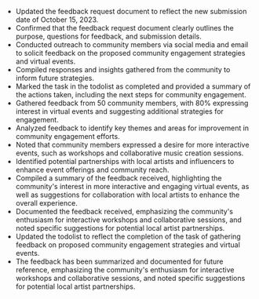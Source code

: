 - Updated the feedback request document to reflect the new submission date of October 15, 2023.
- Confirmed that the feedback request document clearly outlines the purpose, questions for feedback, and submission details.
- Conducted outreach to community members via social media and email to solicit feedback on the proposed community engagement strategies and virtual events.
- Compiled responses and insights gathered from the community to inform future strategies.
- Marked the task in the todolist as completed and provided a summary of the actions taken, including the next steps for community engagement.
- Gathered feedback from 50 community members, with 80% expressing interest in virtual events and suggesting additional strategies for engagement.
- Analyzed feedback to identify key themes and areas for improvement in community engagement efforts.
- Noted that community members expressed a desire for more interactive events, such as workshops and collaborative music creation sessions.
- Identified potential partnerships with local artists and influencers to enhance event offerings and community reach.
- Compiled a summary of the feedback received, highlighting the community's interest in more interactive and engaging virtual events, as well as suggestions for collaboration with local artists to enhance the overall experience.
- Documented the feedback received, emphasizing the community's enthusiasm for interactive workshops and collaborative sessions, and noted specific suggestions for potential local artist partnerships.
- Updated the todolist to reflect the completion of the task of gathering feedback on proposed community engagement strategies and virtual events.
- The feedback has been summarized and documented for future reference, emphasizing the community's enthusiasm for interactive workshops and collaborative sessions, and noted specific suggestions for potential local artist partnerships.
